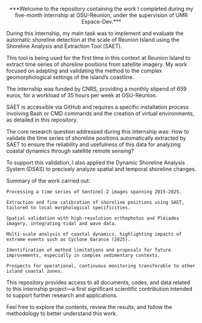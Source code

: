 <p align="center">***Welcome to the repository containing the work I completed during my five-month internship at OSU-Réunion, under the supervision of UMR Espace-Dev.***</p>

During this internship, my main task was to implement and evaluate the automatic shoreline detection at the scale of Reunion Island using the Shoreline Analysis and Extraction Tool (SAET).

This tool is being used for the first time in this context at Reunion Island to extract time series of shoreline positions from satellite imagery. My work focused on adapting and validating the method to the complex geomorphological settings of the island’s coastline.

The internship was funded by CNRS, providing a monthly stipend of 659 euros, for a workload of 35 hours per week at OSU-Réunion.

SAET is accessible via GitHub and requires a specific installation process involving Bash or CMD commands and the creation of virtual environments, as detailed in this repository.

The core research question addressed during this internship was:
How to validate the time series of shoreline positions automatically extracted by SAET to ensure the reliability and usefulness of this data for analyzing coastal dynamics through satellite remote sensing?

To support this validation, I also applied the Dynamic Shoreline Analysis System (DSAS) to precisely analyze spatial and temporal shoreline changes.

Summary of the work carried out:

    Processing a time series of Sentinel-2 images spanning 2015-2025.

    Extraction and fine calibration of shoreline positions using SAET, tailored to local morphological specificities.

    Spatial validation with high-resolution orthophotos and Pléiades imagery, integrating tidal and wave data.

    Multi-scale analysis of coastal dynamics, highlighting impacts of extreme events such as Cyclone Garance (2025).

    Identification of method limitations and proposals for future improvements, especially in complex sedimentary contexts.

    Prospects for operational, continuous monitoring transferable to other island coastal zones.

This repository provides access to all documents, codes, and data related to this internship project—a first significant scientific contribution intended to support further research and applications.

Feel free to explore the contents, review the results, and follow the methodology to better understand this work.
